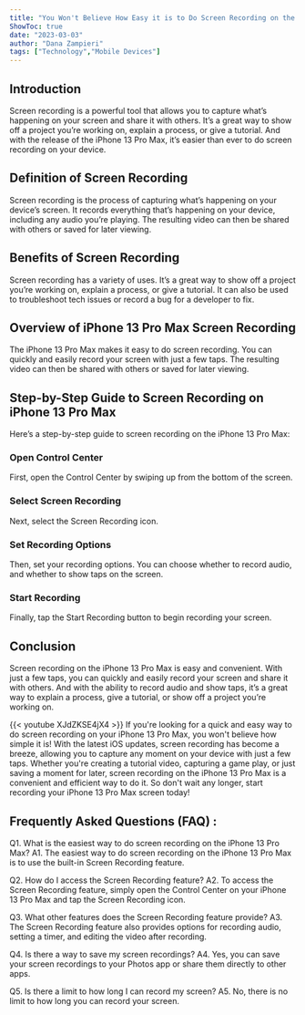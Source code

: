 ```yaml
---
title: "You Won't Believe How Easy it is to Do Screen Recording on the iPhone 13 Pro Max!"
ShowToc: true 
date: "2023-03-03"
author: "Dana Zampieri" 
tags: ["Technology","Mobile Devices"]
---
```

## Introduction

Screen recording is a powerful tool that allows you to capture what’s happening on your screen and share it with others. It’s a great way to show off a project you’re working on, explain a process, or give a tutorial. And with the release of the iPhone 13 Pro Max, it’s easier than ever to do screen recording on your device.

## Definition of Screen Recording

Screen recording is the process of capturing what’s happening on your device’s screen. It records everything that’s happening on your device, including any audio you’re playing. The resulting video can then be shared with others or saved for later viewing.

## Benefits of Screen Recording

Screen recording has a variety of uses. It’s a great way to show off a project you’re working on, explain a process, or give a tutorial. It can also be used to troubleshoot tech issues or record a bug for a developer to fix.

## Overview of iPhone 13 Pro Max Screen Recording

The iPhone 13 Pro Max makes it easy to do screen recording. You can quickly and easily record your screen with just a few taps. The resulting video can then be shared with others or saved for later viewing.

## Step-by-Step Guide to Screen Recording on iPhone 13 Pro Max

Here’s a step-by-step guide to screen recording on the iPhone 13 Pro Max:

### Open Control Center

First, open the Control Center by swiping up from the bottom of the screen.

### Select Screen Recording

Next, select the Screen Recording icon.

### Set Recording Options

Then, set your recording options. You can choose whether to record audio, and whether to show taps on the screen.

### Start Recording

Finally, tap the Start Recording button to begin recording your screen.

## Conclusion

Screen recording on the iPhone 13 Pro Max is easy and convenient. With just a few taps, you can quickly and easily record your screen and share it with others. And with the ability to record audio and show taps, it’s a great way to explain a process, give a tutorial, or show off a project you’re working on.

{{< youtube XJdZKSE4jX4 >}} 
If you're looking for a quick and easy way to do screen recording on your iPhone 13 Pro Max, you won't believe how simple it is! With the latest iOS updates, screen recording has become a breeze, allowing you to capture any moment on your device with just a few taps. Whether you're creating a tutorial video, capturing a game play, or just saving a moment for later, screen recording on the iPhone 13 Pro Max is a convenient and efficient way to do it. So don't wait any longer, start recording your iPhone 13 Pro Max screen today!

## Frequently Asked Questions (FAQ) :
Q1. What is the easiest way to do screen recording on the iPhone 13 Pro Max?
A1. The easiest way to do screen recording on the iPhone 13 Pro Max is to use the built-in Screen Recording feature.

Q2. How do I access the Screen Recording feature?
A2. To access the Screen Recording feature, simply open the Control Center on your iPhone 13 Pro Max and tap the Screen Recording icon.

Q3. What other features does the Screen Recording feature provide?
A3. The Screen Recording feature also provides options for recording audio, setting a timer, and editing the video after recording.

Q4. Is there a way to save my screen recordings?
A4. Yes, you can save your screen recordings to your Photos app or share them directly to other apps.

Q5. Is there a limit to how long I can record my screen?
A5. No, there is no limit to how long you can record your screen.


